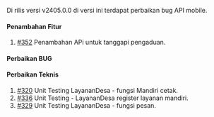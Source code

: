 Di rilis versi v2405.0.0 di versi ini terdapat perbaikan bug API mobile.

#### Penambahan Fitur
1. [#352](https://github.com/OpenSID/opensid-api/issues/352) Penambahan APi untuk tanggapi pengaduan.

#### Perbaikan BUG
 
#### Perbaikan Teknis

1. [#320](https://github.com/OpenSID/opensid-api/issues/320) Unit Testing LayananDesa - fungsi Mandiri cetak.
2. [#336](https://github.com/OpenSID/opensid-api/issues/336) Unit Testing - LayananDesa register layanan mandiri.
3. [#329](https://github.com/OpenSID/opensid-api/issues/329) Unit Testing LayananDesa - fungsi pesan.